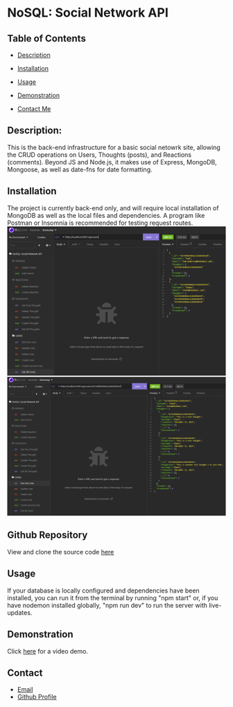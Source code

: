 # NoSQL: Social Network API

## Table of Contents

- [Description](#description)

- [Installation](#installation)
- [Usage](#usage)
- [Demonstration](#demonstration)
- [Contact Me](#contact)

## Description:

This is the back-end infrastructure for a basic social netowrk site, allowing the CRUD operations on Users, Thoughts (posts), and Reactions (comments). Beyond JS and Node.js, it makes use of Express, MongoDB, Mongoose, as well as date-fns for date formatting.

## Installation

The project is currently back-end only, and will require local installation of MongoDB as well as the local files and dependencies. A program like Postman or Insomnia is recommended for testing request routes.
<br>
![](./assets/GET_all_users.png)
![](./assets/GET_single_user.png)

## Github Repository
View and clone the source code [here](https://github.com/shanep42/symmetrical-happiness)

## Usage

If your database is locally configured and dependencies have been installed, you can run it from the terminal by running "npm start" or, if you have nodemon installed globally, "npm run dev" to run the server with live-updates.

## Demonstration

Click [here](https://watch.screencastify.com/v/2IhYEc0u9dfaG4wCPEZC) for a video demo.


## Contact


- [Email](mailto:shanep42@gmail.com)
- [Github Profile](https://github.com/shanep42)
